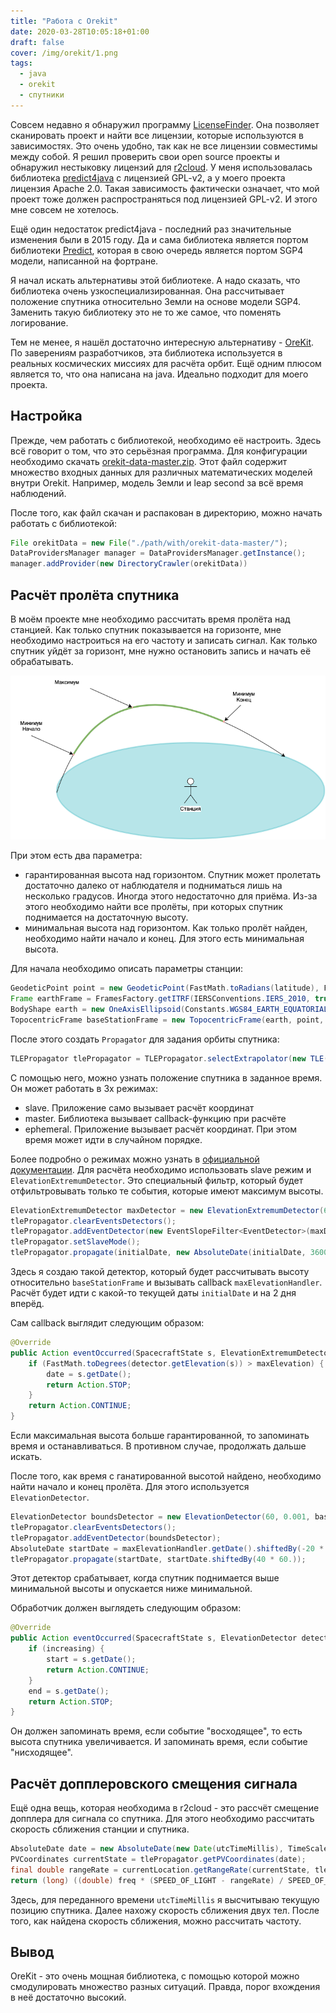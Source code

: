 ```yaml
---
title: "Работа с Orekit"
date: 2020-03-28T10:05:18+01:00
draft: false
cover: /img/orekit/1.png
tags:
  - java
  - orekit
  - спутники
---
```


Совсем недавно я обнаружил программу [LicenseFinder](https://github.com/pivotal/LicenseFinder). Она позволяет сканировать проект и найти все лицензии, которые используются в зависимостях. Это очень удобно, так как не все лицензии совместимы между собой. Я решил проверить свои open source проекты и обнаружил нестыковку лицензий для [r2cloud](https://github.com/dernasherbrezon/r2cloud). У меня использовалась библиотека [predict4java](https://github.com/g4dpz/predict4java) с лицензией GPL-v2, а у моего проекта лицензия Apache 2.0. Такая зависимость фактически означает, что мой проект тоже должен распространяться под лицензией GPL-v2. И этого мне совсем не хотелось.

Ещё один недостаток predict4java - последний раз значительные изменения были в 2015 году. Да и сама библиотека является портом библиотеки [Predict](http://www.qsl.net/kd2bd/predict.html), которая в свою очередь является портом SGP4 модели, написанной на фортране. 

Я начал искать альтернативы этой библиотеке. А надо сказать, что библиотека очень узкоспециализированная. Она рассчитывает положение спутника относительно Земли на основе модели SGP4. Заменить такую библиотеку это не то же самое, что поменять логирование.

Тем не менее, я нашёл достаточно интересную альтернативу - [OreKit](https://www.orekit.org). По заверениям разработчиков, эта библиотека используется в реальных космических миссиях для расчёта орбит. Ещё одним плюсом является то, что она написана на java. Идеально подходит для моего проекта.  

## Настройка

Прежде, чем работать с библиотекой, необходимо её настроить. Здесь всё говорит о том, что это серьёзная программа. Для конфигурации необходимо скачать [orekit-data-master.zip](https://gitlab.orekit.org/orekit/orekit-data/-/archive/master/orekit-data-master.zip). Этот файл содержит множество входных данных для различных математических моделей внутри Orekit. Например, модель Земли и leap second за всё время наблюдений.

После того, как файл скачан и распакован в директорию, можно начать работать с библиотекой:

```java
File orekitData = new File("./path/with/orekit-data-master/");
DataProvidersManager manager = DataProvidersManager.getInstance();
manager.addProvider(new DirectoryCrawler(orekitData))
```

## Расчёт пролёта спутника

В моём проекте мне необходимо рассчитать время пролёта над станцией. Как только спутник показывается на горизонте, мне необходимо настроиться на его частоту и записать сигнал. Как только спутник уйдёт за горизонт, мне нужно остановить запись и начать её обрабатывать.

![](/img/orekit/1.png)

При этом есть два параметра:

 * гарантированная высота над горизонтом. Спутник может пролетать достаточно далеко от наблюдателя и подниматься лишь на несколько градусов. Иногда этого недостаточно для приёма. Из-за этого необходимо найти все пролёты, при которых спутник поднимается на достаточную высоту.
 * минимальная высота над горизонтом. Как только пролёт найден, необходимо найти начало и конец. Для этого есть минимальная высота.
 
Для начала необходимо описать параметры станции:

```java
GeodeticPoint point = new GeodeticPoint(FastMath.toRadians(latitude), FastMath.toRadians(longitude), 0.0)
Frame earthFrame = FramesFactory.getITRF(IERSConventions.IERS_2010, true);
BodyShape earth = new OneAxisEllipsoid(Constants.WGS84_EARTH_EQUATORIAL_RADIUS, Constants.WGS84_EARTH_FLATTENING, earthFrame);
TopocentricFrame baseStationFrame = new TopocentricFrame(earth, point, "station");
```

После этого создать ```Propagator``` для задания орбиты спутника:

```java
TLEPropagator tlePropagator = TLEPropagator.selectExtrapolator(new TLE("row 1", "row 2"));
```

С помощью него, можно узнать положение спутника в заданное время. Он может работать в 3х режимах:

 * slave. Приложение само вызывает расчёт координат
 * master. Библиотека вызывает callback-функцию при расчёте
 * ephemeral. Приложение вызывает расчёт координат. При этом время может идти в случайном порядке.
 
Более подробно о режимах можно узнать в [официальной документации](https://www.orekit.org/site-orekit-tutorials-10.1/tutorials/propagation.html). Для расчёта необходимо использовать slave режим и ```ElevationExtremumDetector```. Это специальный фильтр, который будет отфильтровывать только те события, которые имеют максимум высоты.

```java
ElevationExtremumDetector maxDetector = new ElevationExtremumDetector(60, 0.001, baseStationFrame).withMaxIter(48 * 60).withHandler(maxElevationHandler);
tlePropagator.clearEventsDetectors();
tlePropagator.addEventDetector(new EventSlopeFilter<EventDetector>(maxDetector, FilterType.TRIGGER_ONLY_DECREASING_EVENTS));
tlePropagator.setSlaveMode();
tlePropagator.propagate(initialDate, new AbsoluteDate(initialDate, 3600. * 24 * 2));
```

Здесь я создаю такой детектор, который будет рассчитывать высоту относительно ```baseStationFrame``` и вызывать callback ```maxElevationHandler```. Расчёт будет идти с какой-то текущей даты ```initialDate``` и на 2 дня вперёд.

Сам callback выглядит следующим образом:

```java
@Override
public Action eventOccurred(SpacecraftState s, ElevationExtremumDetector detector, boolean increasing) {
	if (FastMath.toDegrees(detector.getElevation(s)) > maxElevation) {
		date = s.getDate();
		return Action.STOP;
	}
	return Action.CONTINUE;
}
```

Если максимальная высота больше гарантированной, то запоминать время и останавливаться. В противном случае, продолжать дальше искать.

После того, как время с ганатированной высотой найдено, необходимо найти начало и конец пролёта. Для этого используется ```ElevationDetector```.

```java
ElevationDetector boundsDetector = new ElevationDetector(60, 0.001, baseStationFrame).withConstantElevation(FastMath.toRadians(minElevation)).withHandler(minElevationHandler);
tlePropagator.clearEventsDetectors();
tlePropagator.addEventDetector(boundsDetector);
AbsoluteDate startDate = maxElevationHandler.getDate().shiftedBy(-20 * 60.0);
tlePropagator.propagate(startDate, startDate.shiftedBy(40 * 60.));
```

Этот детектор срабатывает, когда спутник поднимается выше минимальной высоты и опускается ниже минимальной.

Обработчик должен выглядеть следующим образом:

```java
@Override
public Action eventOccurred(SpacecraftState s, ElevationDetector detector, boolean increasing) {
	if (increasing) {
		start = s.getDate();
		return Action.CONTINUE;
	}
	end = s.getDate();
	return Action.STOP;
}
```

Он должен запоминать время, если событие "восходящее", то есть высота спутника увеличивается. И запоминать время, если событие "нисходящее".

## Расчёт допплеровского смещения сигнала

Ещё одна вещь, которая необходима в r2cloud - это рассчёт смещение допплера для сигнала со спутника. Для этого необходимо рассчитать скорость сближения станции и спутника.

```java
AbsoluteDate date = new AbsoluteDate(new Date(utcTimeMillis), TimeScalesFactory.getUTC());
PVCoordinates currentState = tlePropagator.getPVCoordinates(date);
final double rangeRate = currentLocation.getRangeRate(currentState, tlePropagator.getFrame(), date);
return (long) ((double) freq * (SPEED_OF_LIGHT - rangeRate) / SPEED_OF_LIGHT);
```

Здесь, для переданного времени ```utcTimeMillis``` я высчитываю текущую позицию спутника. Далее нахожу скорость сближения двух тел. После того, как найдена скорость сближения, можно рассчитать частоту.

## Вывод

OreKit - это очень мощная библиотека, с помощью которой можно смодулировать множество разных ситуаций. Правда, порог вхождения в неё достаточно высокий.	
